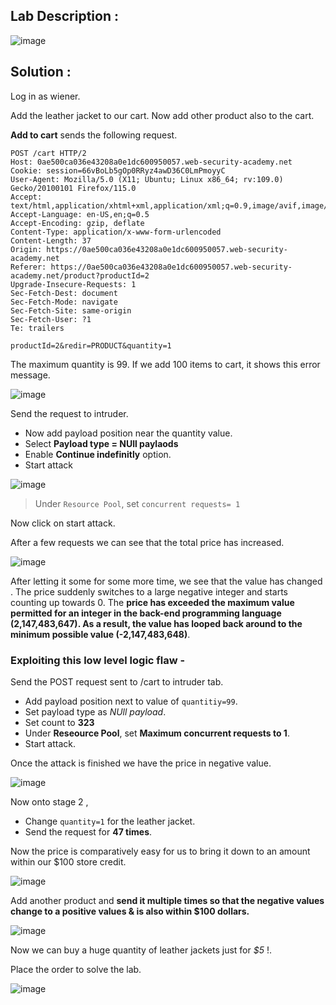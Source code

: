 ## Lab Description :

![image](https://github.com/sh3bu/Portswigger_labs/assets/67383098/e3d012b1-f36b-4f9b-b46c-f6227ad58d90)

## Solution :

Log in as wiener.

Add the leather jacket to our cart. Now add other product also to the cart.

**Add  to cart** sends the following request.

```http
POST /cart HTTP/2
Host: 0ae500ca036e43208a0e1dc600950057.web-security-academy.net
Cookie: session=66vBoLb5gOp0RRyz4awD36C0LmPmoyyC
User-Agent: Mozilla/5.0 (X11; Ubuntu; Linux x86_64; rv:109.0) Gecko/20100101 Firefox/115.0
Accept: text/html,application/xhtml+xml,application/xml;q=0.9,image/avif,image/webp,*/*;q=0.8
Accept-Language: en-US,en;q=0.5
Accept-Encoding: gzip, deflate
Content-Type: application/x-www-form-urlencoded
Content-Length: 37
Origin: https://0ae500ca036e43208a0e1dc600950057.web-security-academy.net
Referer: https://0ae500ca036e43208a0e1dc600950057.web-security-academy.net/product?productId=2
Upgrade-Insecure-Requests: 1
Sec-Fetch-Dest: document
Sec-Fetch-Mode: navigate
Sec-Fetch-Site: same-origin
Sec-Fetch-User: ?1
Te: trailers

productId=2&redir=PRODUCT&quantity=1
```

The maximum quantity is 99. If we add 100 items to cart, it shows this error message.

![image](https://github.com/sh3bu/Portswigger_labs/assets/67383098/db7874ba-68a7-41b5-a679-1745f77383c5)


Send the request to intruder.  

- Now add payload position near the quantity value.
- Select **Payload type = NUll paylaods**
- Enable **Continue indefinitly** option.
- Start attack

 ![image](https://github.com/sh3bu/Portswigger_labs/assets/67383098/a9aad06f-5bae-4b90-96ed-0214d1c33936)

> Under `Resource Pool`, set `concurrent requests= 1`

Now click on start attack.

After a few requests we can see that the total price has increased.

![image](https://github.com/sh3bu/Portswigger_labs/assets/67383098/90550a8e-64a1-4cb7-ae4d-7da65b7d4edf)

After letting it some for some more time, we see that the value has changed . The price suddenly switches to a large negative integer and starts counting up towards 0. The **price has exceeded the maximum value permitted for an integer in the back-end programming language (2,147,483,647). As a result, the value has looped back around to the minimum possible value (-2,147,483,648)**. 

### Exploiting this low level logic flaw -

Send the POST request sent to /cart to intruder tab.

- Add payload position next to value of `quantitiy=99`.
- Set payload type as  *NUll payload*.
- Set count to **323**
- Under **Reseource Pool**, set **Maximum concurrent requests to 1**.
- Start  attack.

Once the attack is finished we have the price in negative value.

![image](https://github.com/sh3bu/Portswigger_labs/assets/67383098/8e699b8f-8925-417a-bff4-54ecababc59f)

Now onto stage 2 ,

- Change  `quantity=1` for  the leather jacket.
- Send the request for **47 times**.

Now the price is comparatively easy for us to bring it down to an amount within our $100 store credit.

![image](https://github.com/sh3bu/Portswigger_labs/assets/67383098/6127518c-e0a9-4c19-b15c-68b94aee7f73)

Add another product and **send it multiple times so that the negative values change to a positive values  & is also within $100 dollars.**

![image](https://github.com/sh3bu/Portswigger_labs/assets/67383098/c2e91969-df72-4932-b8da-ce58458baadf)

Now we can buy a huge quantity of leather jackets just for *$5* !.

Place the order to solve the lab.

![image](https://github.com/sh3bu/Portswigger_labs/assets/67383098/5597dc57-9361-4a6a-9687-c9ec958b1e4e)


  
